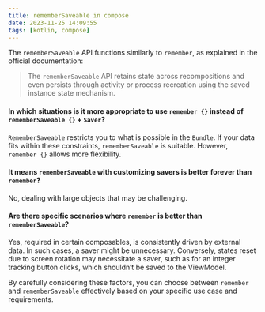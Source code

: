 ```yaml
---
title: rememberSaveable in compose
date: 2023-11-25 14:09:55
tags: [kotlin, compose]
---
```


The `rememberSaveable` API functions similarly to `remember`, as explained in the official documentation:

> The `rememberSaveable` API retains state across recompositions and even persists through activity or process recreation using the saved instance state mechanism.

#### In which situations is it more appropriate to use `remember {}` instead of `rememberSaveable {}` + `Saver`?

`RememberSaveable` restricts you to what is possible in the `Bundle`. If your data fits within these constraints, `rememberSaveable` is suitable. However, `remember {}` allows more flexibility.

#### It means `rememberSaveable` with customizing savers is better forever than `remember`?

No, dealing with large objects that may be challenging.

#### Are there specific scenarios where `remember` is better than `rememberSaveable`?

Yes, required in certain composables, is consistently driven by external data. In such cases, a saver might be unnecessary. Conversely, states reset due to screen rotation may necessitate a saver, such as for an integer tracking button clicks, which shouldn’t be saved to the ViewModel.

By carefully considering these factors, you can choose between `remember` and `rememberSaveable` effectively based on your specific use case and requirements.
